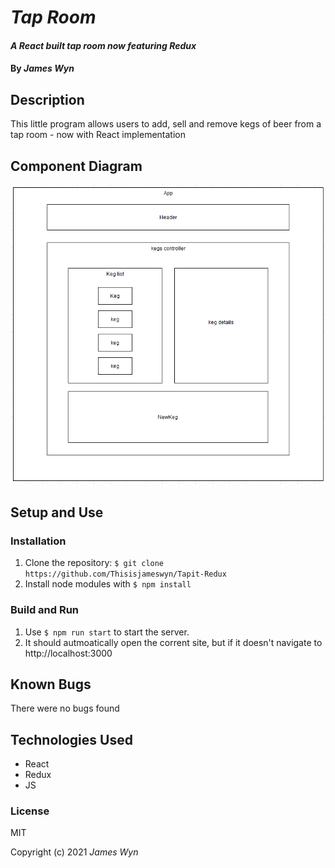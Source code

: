 # _Tap Room_

#### _A React built tap room now featuring Redux_

#### By _James Wyn_

## Description
This little program allows users to add, sell and remove kegs of beer from a tap room - now with React implementation

## Component Diagram

![Component Diagram](./components.png)

## Setup and Use

### Installation
1. Clone the repository: `$ git clone https://github.com/Thisisjameswyn/Tapit-Redux`
2. Install node modules with `$ npm install`

### Build and Run
1. Use `$ npm run start` to start the server.
2. It should autmoatically open the corrent site, but if it doesn't navigate to http://localhost:3000

## Known Bugs
There were no bugs found

## Technologies Used
* React
* Redux
* JS

### License

MIT

Copyright (c) 2021 _James Wyn_
